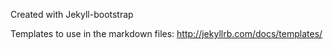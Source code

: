 Created with Jekyll-bootstrap

Templates to use in the markdown files:
http://jekyllrb.com/docs/templates/